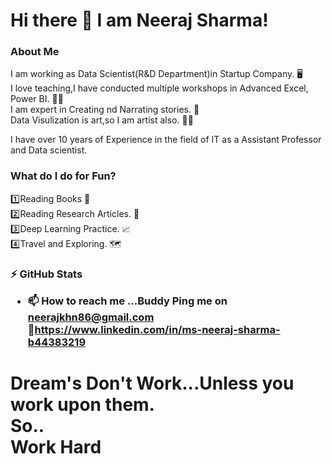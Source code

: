 <h1> Hi there 👋 I am Neeraj Sharma!</h1>
<h3>About Me</h3>
I am working as Data Scientist(R&D Department)in Startup Company. 🖥️
<br>
I love teaching,I have conducted multiple workshops in Advanced Excel, Power BI. 👩‍🏫
<br>
I am expert in Creating nd Narrating stories. 🥇
<br>
Data Visulization is art,so I am artist also. 👩‍🎨

I have over 10 years of Experience in the field of IT as a Assistant Professor and Data scientist.

<h3>
What do I do for Fun?</h3>
1️⃣Reading Books 📖<br>
2️⃣Reading Research Articles. 📑<br>
3️⃣Deep Learning Practice. 📈<br>
4️⃣Travel and Exploring. 🗺️

  <h3>


   
⚡ GitHub Stats
- 📫 How to reach me ...Buddy Ping me on neerajkhn86@gmail.com<br>
                              🔗https://www.linkedin.com/in/ms-neeraj-sharma-b44383219
<H1>
Dream's Don't Work...Unless you work upon them.<br>
 So..<br>
  Work Hard<br>
 
